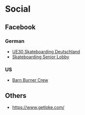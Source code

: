 # Social

## Facebook

### German

* [UE30 Skateboarding Deutschland](https://www.facebook.com/groups/2246442118971997/)
* [Skateboarding Senior Lobby](https://www.facebook.com/groups/SK8SL/)

### US

* [Barn Burner Crew](https://www.facebook.com/groups/odsbbc)


## Others

* https://www.getloke.com/
